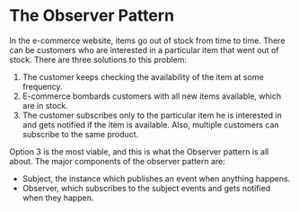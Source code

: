 # The Observer Pattern

In the e-commerce website, items go out of stock from time to time. There can be
customers who are interested in a particular item that went out of stock. There
are three solutions to this problem:

1. The customer keeps checking the availability of the item at some frequency.
2. E-commerce bombards customers with all new items available, which are in stock.
3. The customer subscribes only to the particular item he is interested in and
   gets notified if the item is available. Also, multiple customers can
   subscribe to the same product.

Option 3 is the most viable, and this is what the Observer pattern is all about.
The major components of the observer pattern are:

* Subject, the instance which publishes an event when anything happens.
* Observer, which subscribes to the subject events and gets notified when they
  happen.
